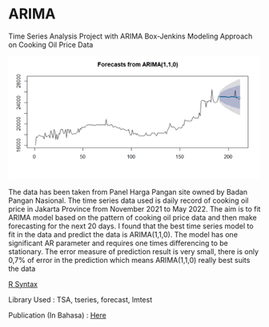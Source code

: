 # ARIMA
Time Series Analysis Project with ARIMA Box-Jenkins Modeling Approach on Cooking Oil Price Data

![image](https://github.com/dewikinasih/ARIMA/blob/e874a99cc5df9badbcbd739046d434132bc425ab/porto%20arima.png)

The data has been taken from Panel Harga Pangan site owned by Badan Pangan Nasional. The time series data used is daily record of cooking oil price in Jakarta Province from November 2021 to May 2022. The aim is to fit ARIMA model based on the pattern of cooking oil price data and then make forecasting for the next 20 days.
I found that the best time series model to fit in the data and predict the data is ARIMA(1,1,0). The model has one significant AR parameter and requires one times differencing to be stationary. The error measure of prediction result is very small, there is only 0,7% of error in the prediction which means ARIMA(1,1,0) really best suits the data  

[R Syntax](https://github.com/dewikinasih/ARIMA/blob/4462151193a6e0009a75aa50a083e24641e41771/ARIMA%20Cooking%20Oil%20Price.R)

Library Used : TSA, tseries, forecast, lmtest

Publication (In Bahasa) : [Here](https://dewikinasih.medium.com/pemodelan-arima-box-jenkins-pada-harga-minyak-kemasan-sederhana-di-dki-jakarta-tahun-2022-dengan-d2db95469d48)
